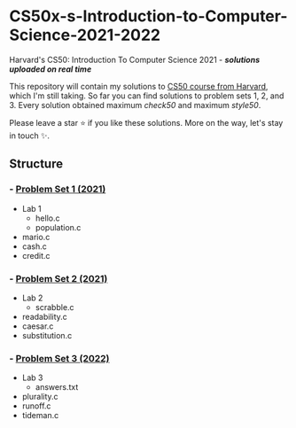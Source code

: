# CS50x-s-Introduction-to-Computer-Science-2021-2022
Harvard's CS50: Introduction To Computer Science 2021 - _**solutions uploaded on real time**_

This repository will contain my solutions to [CS50 course from Harvard](https://www.edx.org/course/introduction-computer-science-harvardx-cs50x), which I'm still taking.
So far you can find solutions to problem sets 1, 2, and 3. Every solution obtained maximum *check50* and maximum *style50*. 

Please leave a star ⭐️ if you like these solutions. More on the way, let's stay in touch ✨.

## Structure 
### - [Problem Set 1 (2021)](https://cs50.harvard.edu/x/2021/psets/1/)
  - Lab 1
    - hello.c
    - population.c
  - mario.c
  - cash.c
  - credit.c
### - [Problem Set 2 (2021)](https://cs50.harvard.edu/x/2021/psets/2/)
  - Lab 2
    - scrabble.c
  - readability.c
  - caesar.c
  - substitution.c
### - [Problem Set 3 (2022)](https://cs50.harvard.edu/x/2022/psets/3/)
  - Lab 3
    - answers.txt
  - plurality.c
  - runoff.c
  - tideman.c
